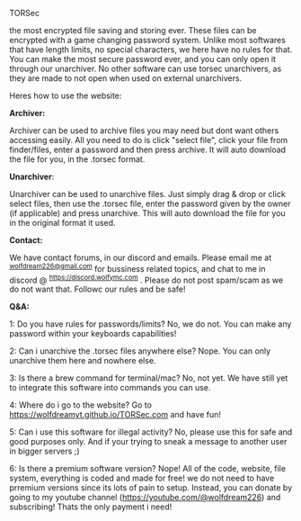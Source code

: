 TORSec

the most encrypted file saving and storing ever. These files can be encrypted with a game changing password system. Unlike most softwares that have length limits, no special characters, we here have no rules for that. You can make the most secure password ever, and you can only open it through our unarchiver. No other software can use torsec unarchivers, as they are made to not open when used on external unarchivers.

Heres how to use the website:

**Archiver:**

Archiver can be used to archive files you may need but dont want others accessing easily. All you need to do is click "select file", click your file from finder/files, enter a password and then press archive. It will auto download the file for you, in the .torsec format.

**Unarchiver**:

Unarchiver can be used to unarchive files. Just simply drag & drop or click select files, then use the .torsec file, enter the password given by the owner (if applicable) and press unarchive. This will auto download the file for you in the original format it used. 

**Contact:**

We have contact forums, in our discord and emails. Please email me at <sup>wolfdream226@gmail.com</sup> for bussiness related topics, and chat to me in discord @ <sup>https://discord.wolfymc.com</sup> . Please do not post spam/scam as we do not want that. Followc our rules and be safe!

**Q&A:**

1: Do you have rules for passwords/limits? No, we do not. You can make any password within your keyboards capabilities!

2: Can i unarchive the .torsec files anywhere else? Nope. You can only unarchive them here and nowhere else.

3: Is there a brew command for terminal/mac? No, not yet. We have still yet to integrate this software into commands you can use.

4: Where do i go to the website? Go to https://wolfdreamyt.github.io/TORSec.com and have fun!

5: Can i use this software for illegal activity? No, please use this for safe and good purposes only. And if your trying to sneak a message to another user in bigger servers ;)

6: Is there a premium software version? Nope! All of the code, website, file system, everything is coded and made for free! we do not need to have prremium versions since its lots of pain to setup. Instead, you can donate by going to my youtube channel (https://youtube.com/@wolfdream226) and subscribing! Thats the only payment i need!
